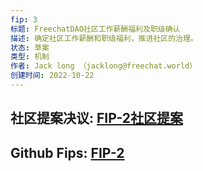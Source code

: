 ```yaml
---
fip: 3
标题: FreechatDAO社区工作薪酬福利及职级确认
描述: 确定社区工作薪酬和职级福利，推进社区的治理。
状态: 草案
类型: 机制
作者: Jack long （jacklong@freechat.world）
创建时间: 2022-10-22
---
```


## 社区提案决议: [FIP-2社区提案](https://github.com/FreeChatDevelopment/FIPs/blob/main/FIP/fip-2.md)
## Github Fips: [FIP-2](https://github.com/FreeChatDevelopment/FIPs/blob/main/FIP/fip-2.md)